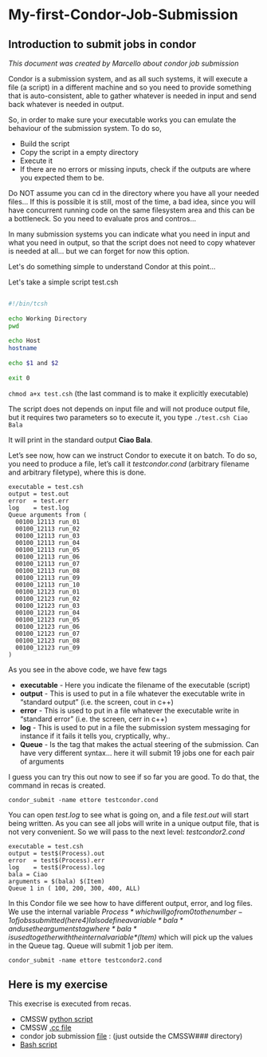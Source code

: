 # My-first-Condor-Job-Submission

## Introduction to submit jobs in condor


*This document was created by Marcello about condor job submission*

Condor is a submission system, and as all such systems, it will execute a file (a script) in a different machine and so you need to provide something that is auto-consistent, able to gather whatever is needed in input and send back whatever is needed in output.

So, in order to make sure your executable works you can emulate the behaviour of the submission system. To do so, 
- Build the script
- Copy the script in a empty directory 
- Execute it
- If there are no errors or missing inputs, check if the outputs are where you expected them to be.

Do NOT assume you can cd in the directory where you have all your needed files... If this is possible it is still, most of the time, a bad idea, since you will have concurrent running code on the same filesystem area and this can be a bottleneck. So you need to evaluate pros and contros...

In many submission systems you can indicate what you need in input and what you need in output, so that the script does not need to copy whatever is needed at all… but we can forget for now this option.

Let's do something simple to understand Condor at this point… 

Let's take a simple script test.csh

```bash

#!/bin/tcsh
 
echo Working Directory 
pwd
 
echo Host
hostname
 
echo $1 and $2 
 
exit 0
```

```chmod a+x test.csh```
(the last command is to make it explicitly executable)

The script does not depends on input file and will not produce output file, but it requires two parameters so to execute it, you type
```./test.csh Ciao Bala```

It will print in the standard output
**Ciao Bala**.

Let’s see now, how can we instruct Condor to execute it on batch. To do so, you need to produce a file, let’s call it *testcondor.cond*  (arbitrary filename and arbitrary filetype), where this is done.

```
executable = test.csh
output = test.out
error  = test.err
log    = test.log
Queue arguments from (
  00100_12113 run_01
  00100_12113 run_02
  00100_12113 run_03
  00100_12113 run_04
  00100_12113 run_05
  00100_12113 run_06
  00100_12113 run_07
  00100_12113 run_08
  00100_12113 run_09
  00100_12113 run_10
  00100_12123 run_01
  00100_12123 run_02
  00100_12123 run_03
  00100_12123 run_04
  00100_12123 run_05
  00100_12123 run_06
  00100_12123 run_07
  00100_12123 run_08
  00100_12123 run_09
) 
```
As you see in the above code, we have few tags
- **executable** - Here you indicate the filename of the executable (script)
- **output** - This is used to put in a file whatever the executable write in “standard output” (i.e. the screen, cout in c++)
- **error** - This is used to put in a file whatever the executable write in “standard error” (i.e. the screen, cerr in c++)
- **log** - This is used to put in a file the submission system messaging for instance if it fails it tells you, cryptically, why..
- **Queue** - Is the tag that makes the actual steering of the submission. Can have very different syntax… here it will submit 19 jobs one for each pair of arguments

I guess you can try this out now to see if so far you are good. To do that, the command in recas is created.

```condor_submit -name ettore testcondor.cond```

You can open *test.log* to see what is going on, and a file *test.out* will start being written. As you can see all jobs will write in a unique output file, that is not very convenient. So we will pass to the next level: *testcondor2.cond*

```
executable = test.csh
output = test$(Process).out
error  = test$(Process).err
log    = test$(Process).log
bala = Ciao
arguments = $(bala) $(Item)
Queue 1 in ( 100, 200, 300, 400, ALL)
```

In this Condor file we see how to have different output, error, and log files. We use the internal variable *$Process* which will go from 0 to the number-1 of jobs submitted (here 4)
I also define a variable *bala* and use the arguments tag where *bala* is used together with the internal variable *$(Item)* which will pick up the values in the Queue tag. Queue will submit 1 job per item. 

```
condor_submit -name ettore testcondor2.cond
```

## Here is my exercise

This execrise is  executed from recas.

- CMSSW [python script](https://raw.githubusercontent.com/BKailasapathy/My-first-Condor-Job-Submission/main/FastJetSimple1.py) 
- CMSSW [.cc file](https://raw.githubusercontent.com/BKailasapathy/My-first-Condor-Job-Submission/main/FastJetSimple1.cc)
- condor job submission [file](https://raw.githubusercontent.com/BKailasapathy/My-first-Condor-Job-Submission/main/testCondor2.cond) : (just outside the CMSSW#_#_# directory)
- [Bash script](https://raw.githubusercontent.com/BKailasapathy/My-first-Condor-Job-Submission/main/cmsRun.sh)



